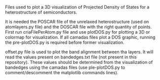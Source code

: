 Files used to plot a 3D visualization of Projected Density of States for a heterostructure of semiconductors.

It is needed the POSCAR file of the unrelaxed heterostructure (used on atomlayers.py file) and the DOSCAR file with the right quantity of points. First run criaFilePerAtom.py file and use plotDOS.py for plotting a 3D or colormap for visualization. If all camadas files plot a DOS graphic, running the pre-plotDOS.py is required before former visualization.

offset.py file is used to plot the band alignment between tha layers. It will read the values present on bandedges.txt file (not present in this repository). These values should be determined from the visualization of bandedges using the camadas files (use ple-plotDOS.py to comment/descomment the matplotlib commands lines).
